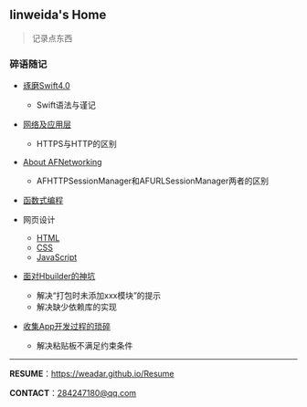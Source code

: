 ## linweida's Home

> 记录点东西

### 碎语随记

- [琢磨Swift4.0](https://weadar.github.io/Swift)
  - Swift语法与谨记
- [网络及应用层](https://weadar.github.io/Network)
  - HTTPS与HTTP的区别
- [About AFNetworking](https://weadar.github.io/AFNetworking)
  - AFHTTPSessionManager和AFURLSessionManager两者的区别
- [函数式编程](https://weadar.github.io/ReactiveCocoa)



- 网页设计
  - [HTML](https://weadar.github.io/HTML)
  - [CSS](https://weadar.github.io/CSS)
  - [JavaScript](https://weadar.github.io/JavaScript)
- [面对Hbuilder的神坑](https://weadar.github.io/Hbuilder)

  - 解决“打包时未添加xxx模块”的提示
  - 解决缺少依赖库的实现



- [收集App开发过程的琐碎](https://weadar.github.io/Apps)
  - 解决粘贴板不满足约束条件



---

**RESUME**：https://weadar.github.io/Resume

**CONTACT**：284247180@qq.com


